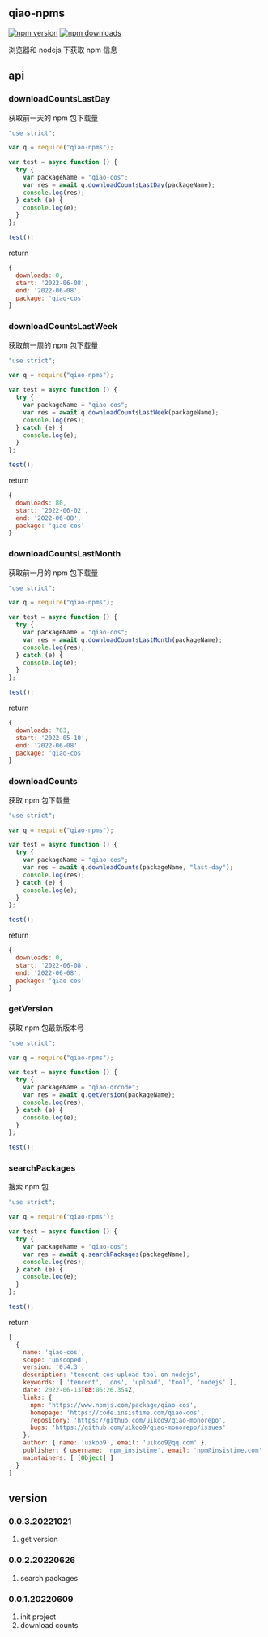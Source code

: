 ## qiao-npms

[![npm version](https://img.shields.io/npm/v/qiao-npms.svg?style=flat-square)](https://www.npmjs.org/package/qiao-npms)
[![npm downloads](https://img.shields.io/npm/dm/qiao-npms.svg?style=flat-square)](https://npm-stat.com/charts.html?package=qiao-npms)

浏览器和 nodejs 下获取 npm 信息

## api

### downloadCountsLastDay

获取前一天的 npm 包下载量

```javascript
"use strict";

var q = require("qiao-npms");

var test = async function () {
  try {
    var packageName = "qiao-cos";
    var res = await q.downloadCountsLastDay(packageName);
    console.log(res);
  } catch (e) {
    console.log(e);
  }
};

test();
```

return

```javascript
{
  downloads: 0,
  start: '2022-06-08',
  end: '2022-06-08',
  package: 'qiao-cos'
}
```

### downloadCountsLastWeek

获取前一周的 npm 包下载量

```javascript
"use strict";

var q = require("qiao-npms");

var test = async function () {
  try {
    var packageName = "qiao-cos";
    var res = await q.downloadCountsLastWeek(packageName);
    console.log(res);
  } catch (e) {
    console.log(e);
  }
};

test();
```

return

```javascript
{
  downloads: 80,
  start: '2022-06-02',
  end: '2022-06-08',
  package: 'qiao-cos'
}
```

### downloadCountsLastMonth

获取前一月的 npm 包下载量

```javascript
"use strict";

var q = require("qiao-npms");

var test = async function () {
  try {
    var packageName = "qiao-cos";
    var res = await q.downloadCountsLastMonth(packageName);
    console.log(res);
  } catch (e) {
    console.log(e);
  }
};

test();
```

return

```javascript
{
  downloads: 763,
  start: '2022-05-10',
  end: '2022-06-08',
  package: 'qiao-cos'
}
```

### downloadCounts

获取 npm 包下载量

```javascript
"use strict";

var q = require("qiao-npms");

var test = async function () {
  try {
    var packageName = "qiao-cos";
    var res = await q.downloadCounts(packageName, "last-day");
    console.log(res);
  } catch (e) {
    console.log(e);
  }
};

test();
```

return

```javascript
{
  downloads: 0,
  start: '2022-06-08',
  end: '2022-06-08',
  package: 'qiao-cos'
}
```

### getVersion

获取 npm 包最新版本号

```javascript
"use strict";

var q = require("qiao-npms");

var test = async function () {
  try {
    var packageName = "qiao-qrcode";
    var res = await q.getVersion(packageName);
    console.log(res);
  } catch (e) {
    console.log(e);
  }
};

test();
```

### searchPackages

搜索 npm 包

```javascript
"use strict";

var q = require("qiao-npms");

var test = async function () {
  try {
    var packageName = "qiao-cos";
    var res = await q.searchPackages(packageName);
    console.log(res);
  } catch (e) {
    console.log(e);
  }
};

test();
```

return

```javascript
[
  {
    name: 'qiao-cos',
    scope: 'unscoped',
    version: '0.4.3',
    description: 'tencent cos upload tool on nodejs',
    keywords: [ 'tencent', 'cos', 'upload', 'tool', 'nodejs' ],
    date: 2022-06-13T08:06:26.354Z,
    links: {
      npm: 'https://www.npmjs.com/package/qiao-cos',
      homepage: 'https://code.insistime.com/qiao-cos',
      repository: 'https://github.com/uikoo9/qiao-monorepo',
      bugs: 'https://github.com/uikoo9/qiao-monorepo/issues'
    },
    author: { name: 'uikoo9', email: 'uikoo9@qq.com' },
    publisher: { username: 'npm_insistime', email: 'npm@insistime.com' },
    maintainers: [ [Object] ]
  }
]
```

## version

### 0.0.3.20221021

1. get version

### 0.0.2.20220626

1. search packages

### 0.0.1.20220609

1. init project
2. download counts
